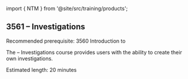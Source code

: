 import { NTM } from '@site/src/training/products';

## 3561 <NTM /> – Investigations

Recommended prerequisite: 3560 Introduction to <NTM />

The <NTM /> – Investigations course provides users with the ability to create their own investigations.

Estimated length: 20 minutes
